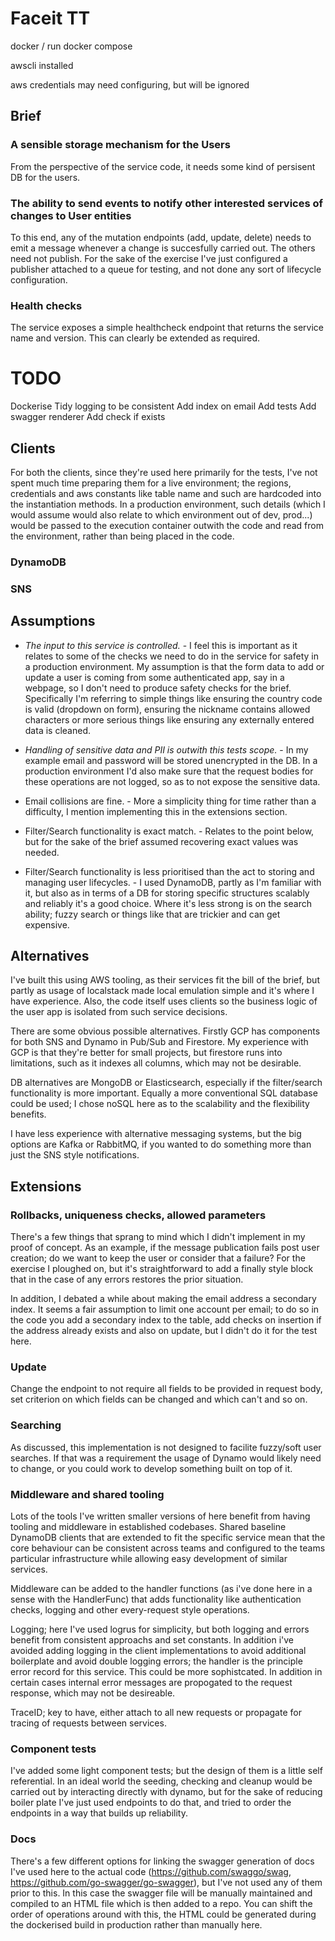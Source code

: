 # Faceit TT

docker / run docker compose

awscli installed

aws credentials may need configuring, but will be ignored


## Brief

###	A sensible storage mechanism for the Users

From the perspective of the service code, it needs some kind of persisent DB for the users.

### The ability to send events to notify other interested services of changes to User entities

To this end, any of the mutation endpoints (add, update, delete) needs to emit a message whenever a change is succesfully carried out. The others need not publish. For the sake of the exercise I've just configured a publisher attached to a queue for testing, and not done any sort of lifecycle configuration.

### Health checks

The service exposes a simple healthcheck endpoint that returns the service name and version. This can clearly be extended as required.

# TODO

Dockerise
Tidy logging to be consistent
Add index on email
Add tests
Add swagger renderer
Add check if exists

## Clients

For both the clients, since they're used here primarily for the tests, I've not spent much time preparing them for a live environment; the regions, credentials and aws constants like table name and such are hardcoded into the instantiation methods. In a production environment, such details (which I would assume would also relate to which environment out of dev, prod...) would be passed to the execution container outwith the code and read from the environment, rather than being placed in the code.

### DynamoDB

### SNS

## Assumptions

* *The input to this service is controlled.* - I feel this is important as it relates to some of the checks we need to do in the service for safety in a production environment. My assumption is that the form data to add or update a user is coming from some authenticated app, say in a webpage, so I don't need to produce safety checks for the brief. Specifically I'm referring to simple things like ensuring the country code is valid (dropdown on form), ensuring the nickname contains allowed characters or more serious things like ensuring any externally entered data is cleaned.

* *Handling of sensitive data and PII is outwith this tests scope.* - In my example email and password will be stored unencrypted in the DB. In a production environment I'd also make sure that the request bodies for these operations are not logged, so as to not expose the sensitive data.

* Email collisions are fine. - More a simplicity thing for time rather than a difficulty, I mention implementing this in the extensions section.

* Filter/Search functionality is exact match. - Relates to the point below, but for the sake of the brief assumed recovering exact values was needed.

* Filter/Search functionality is less prioritised than the act to storing and managing user lifecycles. - I used DynamoDB, partly as I'm familiar with it, but also as in terms of a DB for storing specific structures scalably and reliably it's a good choice. Where it's less strong is on the search ability; fuzzy search or things like that are trickier and can get expensive.

## Alternatives

I've built this using AWS tooling, as their services fit the bill of the brief, but partly as usage of localstack made local emulation simple and it's where I have experience. Also, the code itself uses clients so the business logic of the user app is isolated from such service decisions.

There are some obvious possible alternatives. Firstly GCP has components for both SNS and Dynamo in Pub/Sub and Firestore. My experience with GCP is that they're better for small projects, but firestore runs into limitations, such as it indexes all columns, which may not be desirable.

DB alternatives are MongoDB or Elasticsearch, especially if the filter/search functionality is more important. Equally a more conventional SQL database could be used; I chose noSQL here as to the scalability and the flexibility benefits.

I have less experience with alternative messaging systems, but the big options are Kafka or RabbitMQ, if you wanted to do something more than just the SNS style notifications.

## Extensions

### Rollbacks, uniqueness checks, allowed parameters

There's a few things that sprang to mind which I didn't implement in my proof of concept. As an example, if the message publication fails post user creation; do we want to keep the user or consider that a failure? For the exercise I ploughed on, but it's straightforward to add a finally style block that in the case of any errors restores the prior situation.

In addition, I debated a while about making the email address a secondary index. It seems a fair assumption to limit one account per email; to do so in the code you add a secondary index to the table, add checks on insertion if the address already exists and also on update, but I didn't do it for the test here.

### Update

Change the endpoint to not require all fields to be provided in request body, set criterion on which fields can be changed and which can't and so on.

### Searching

As discussed, this implementation is not designed to facilite fuzzy/soft user searches. If that was a requirement the usage of Dynamo would likely need to change, or you could work to develop something built on top of it.

### Middleware and shared tooling

Lots of the tools I've written smaller versions of here benefit from having tooling and middleware in established codebases. Shared baseline DynamoDB clients that are extended to fit the specific service mean that the core behaviour can be consistent across teams and configured to the teams particular infrastructure while allowing easy development of similar services.

Middleware can be added to the handler functions (as i've done here in a sense with the HandlerFunc) that adds functionality like authentication checks, logging and other every-request style operations.

Logging; here I've used logrus for simplicity, but both logging and errors benefit from consistent approachs and set constants. In addition i've avoided adding logging in the client implementations to avoid additional boilerplate and avoid double logging errors; the handler is the principle error record for this service. This could be more sophistcated. In addition in certain cases internal error messages are propogated to the request response, which may not be desireable.

TraceID; key to have, either attach to all new requests or propagate for tracing of requests between services.

### Component tests

I've added some light component tests; but the design of them is a little self referential. In an ideal world the seeding, checking and cleanup would be carried out by interacting directly with dynamo, but for the sake of reducing boiler plate I've just used endpoints to do that, and tried to order the endpoints in a way that builds up reliability.

### Docs

There's a few different options for linking the swagger generation of docs I've used here to the actual code (https://github.com/swaggo/swag, https://github.com/go-swagger/go-swagger), but I've not used any of them prior to this. In this case the swagger file will be manually maintained and compiled to an HTML file which is then added to a repo. You can shift the order of operations around with this, the HTML could be generated during the dockerised build in production rather than manually here.
